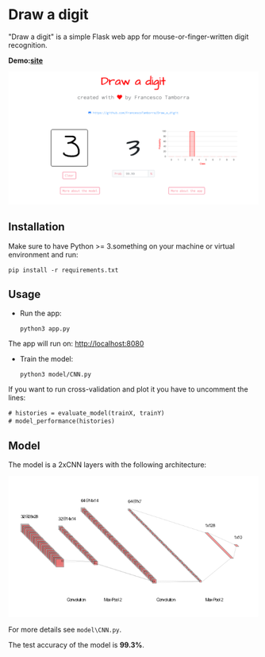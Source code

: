 # Draw a digit

"Draw a digit" is a simple Flask web app for mouse-or-finger-written digit recognition.

**Demo:[site](https://)**

<p align="center">
  <img width="1200" src="/static/images/screenshot_home.png">
</p>


## Installation
Make sure to have Python >= 3.something on your machine or virtual environment and run:

    pip install -r requirements.txt
   
## Usage

- Run the app:

      python3 app.py
    
The app will run on: [http://localhost:8080](http://localhost:8080/)

- Train the model:

      python3 model/CNN.py
    
If you want to run cross-validation and plot it you have to uncomment the lines:

    # histories = evaluate_model(trainX, trainY)
    # model_performance(histories)

## Model

The model is a 2xCNN layers with the following architecture:

![CNN architecture](/static/images/nn.png)

For more details see ``model\CNN.py``.

The test accuracy of the model is **99.3%**.
    
